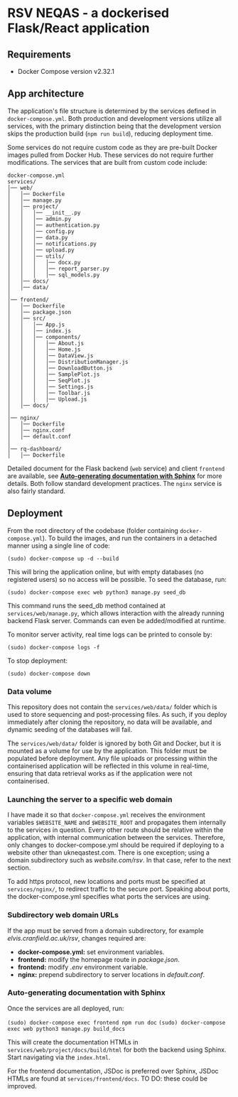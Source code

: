 

# RSV NEQAS - a dockerised Flask/React application

## Requirements

- Docker Compose version v2.32.1 

## App architecture

The application's file structure is determined by the services defined in `docker-compose.yml`.  Both production and development versions utilize all services, with the primary distinction being that the development version skips the production build (`npm run build`), reducing deployment time.

Some services do not require custom code as they are pre-built Docker images pulled from Docker Hub. These services do not require further modifications. The services that are built from custom code include:

```
docker-compose.yml
services/
│── web/
│   │── Dockerfile
│   │── manage.py
│   │── project/
│   │   │── __init__.py
│   │   │── admin.py
│   │   │── authentication.py
│   │   │── config.py
│   │   │── data.py
│   │   │── notifications.py
│   │   │── upload.py
│   │   │── utils/
│   │   │   │── docx.py
│   │   │   │── report_parser.py
│   │   │   │── sql_models.py
│   │── docs/
│   │── data/
│
│── frontend/
│   │── Dockerfile
│   │── package.json
│   │── src/
│   │   │── App.js
│   │   │── index.js
│   │   │── components/
│   │   │   │── About.js
│   │   │   │── Home.js
│   │   │   │── DataView.js
│   │   │   │── DistributionManager.js
│   │   │   │── DownloadButton.js
│   │   │   │── SamplePlot.js
│   │   │   │── SeqPlot.js
│   │   │   │── Settings.js
│   │   │   │── Toolbar.js
│   │   │   │── Upload.js
│   │── docs/
│
│── nginx/
│   │── Dockerfile
│   │── nginx.conf
│   │── default.conf
│
│── rq-dashboard/
│   │── Dockerfile
```

Detailed document for the Flask backend (`web` service) and client `frontend` are available, see [**Auto-generating documentation with Sphinx**](#auto-generating-documentation-with-sphinx) for more details. Both follow standard development practices. The `nginx` service is also fairly standard.

## Deployment

From the root directory of the codebase (folder containing ```docker-compose.yml```). To build the images, and run the containers in a detached manner using a single line of code:

```(sudo) docker-compose up -d --build```

This will bring the application online, but with empty databases (no registered users) so no access will be possible. To seed the database, run:

```(sudo) docker-compose exec web python3 manage.py seed_db```

This command runs the seed_db method contained at ```services/web/manage.py```, which allows interaction with the already running backend Flask server. Commands can even be added/modified at runtime.

To monitor server activity, real time logs can be printed to console by:

```(sudo) docker-compose logs -f```

To stop deployment:

```(sudo) docker-compose down```

### Data volume

This repository does not contain the ```services/web/data/``` folder which is used to store sequencing and post-processing files. As such, if you deploy immediately after cloning the repository, no data will be available, and dynamic seeding of the databases will fail.

The ```services/web/data/``` folder is ignored by both Git and Docker, but it is mounted as a volume for use by the application. This folder must be populated before deployment. Any file uploads or processing within the containerised application will be reflected in this volume in real-time, ensuring that data retrieval works as if the application were not containerised.

### Launching the server to a specific web domain

I have made it so that ```docker-compose.yml``` receives the environment variables ```$WEBSITE_NAME``` and ```$WEBSITE_ROOT``` and propagates them internally to the services in question. Every other route should be relative within the application, with internal communication between the services. Therefore, only changes to docker-compose.yml should be required if deploying to a website other than ukneqastest.com. There is one exception; using a domain subdirectory such as *website.com/rsv*. In that case, refer to the next section.

To add https protocol, new locations and ports must be specified at ```services/nginx/```, to redirect traffic to the secure port. Speaking about ports, the docker-compose.yml specifies what ports the services are using.

### Subdirectory web domain URLs

If the app must be served from a domain subdirectory, for example *elvis.cranfield.ac.uk/rsv*, changes required are:

- **docker-compose.yml:** set environment variables.
- **frontend:** modify the homepage route in *package.json*.
- **frontend:** modify *.env* environment variable.
- **nginx:** prepend subdirectory to server locations in *default.conf*.

### Auto-generating documentation with Sphinx

Once the services are all deployed, run:

```(sudo) docker-compose exec frontend npm run doc```
```(sudo) docker-compose exec web python3 manage.py build_docs```

This will create the documentation HTMLs in `services/web/project/docs/build/html` for both the backend using Sphinx. Start navigating via the `index.html`.

For the frontend documentation, JSDoc is preferred over Sphinx, JSDoc HTMLs are found at `services/frontend/docs`. TO DO: these could be improved.

